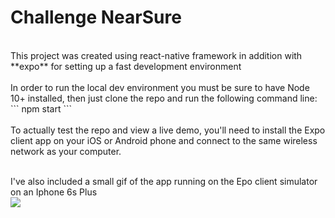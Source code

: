 # Challenge NearSure
<br>
This project was created using react-native framework in addition with **expo** for setting up a fast development environment
<br><br>
In order to run the local dev environment you must be sure to have Node 10+ installed, then just clone the repo and run the following command line:
<br>
``` npm start ```
<br><br>
To actually test the repo and view a live demo, you'll need to install the Expo client app on your iOS or Android phone and connect to the same wireless network as your computer. 
<br><br>

I've also included a small gif of the app running on the Epo client simulator on an Iphone 6s Plus
<br>
![](gif_drinks.gif)
